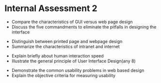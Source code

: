 # Internal Assessment 2

- Compare the characteristics of GUI versus web page design
- Discuss the five commandments to eliminate the pitfalls in designing the interface

+ Distinguish between printed page and webpage design
+ Summarize the characteristics of intranet and internet

- Explain briefly about human interaction speed
- Illustrate the general principle of User Interface Design(any 8)

+ Demonstrate the common usability problems in web based design
+ Explain the objective criteria for measuring usability